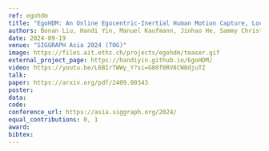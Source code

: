 ```yaml
---
ref: egohdm
title: "EgoHDM: An Online Egocentric-Inertial Human Motion Capture, Localization, and Dense Mapping System"
authors: Bonan Liu, Handi Yin, Manuel Kaufmann, Jinhao He, Sammy Christen, Jie Song, Pan Hui
date: 2024-09-19
venue: "SIGGRAPH Asia 2024 (TOG)"
image: https://files.ait.ethz.ch/projects/egohdm/teaser.gif
external_project_page: https://handiyin.github.io/EgoHDM/
video: https://youtu.be/L6BIrTWWy_Y?si=G80f0RV8CW8djuTZ
talk: 
paper: https://arxiv.org/pdf/2409.00343
poster: 
data: 
code: 
conference_url: https://asia.siggraph.org/2024/
equal_contributions: 0, 1
award: 
bibtex:
---
```

